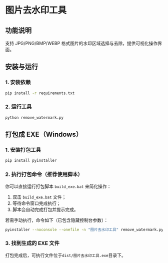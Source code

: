 # 图片去水印工具

## 功能说明

支持 JPG/PNG/BMP/WEBP 格式图片的水印区域选择与去除，提供可视化操作界面。

## 安装与运行

### 1. 安装依赖

```bash
pip install -r requirements.txt
```

### 2. 运行工具

```bash
python remove_watermark.py
```

## 打包成 EXE（Windows）

### 1. 安装打包工具

```bash
pip install pyinstaller
```

### 2. 执行打包命令（推荐使用脚本）

你可以直接运行打包脚本 `build_exe.bat` 来简化操作：

1. 双击 `build_exe.bat` 文件；
2. 等待命令窗口完成执行；
3. 脚本会自动完成打包并提示完成。

若需手动执行，命令如下（已包含隐藏控制台参数）：

```bash
pyinstaller --noconsole --onefile -n "图片去水印工具" remove_watermark.py
```

### 3. 找到生成的 EXE 文件

打包完成后，可执行文件位于`dist/图片去水印工具.exe`目录下。
